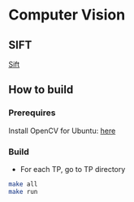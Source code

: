 # Computer Vision

## SIFT

[Sift](http://aishack.in/tutorials/sift-scale-invariant-feature-transform-keypoints/)

## How to build
### Prerequires
Install OpenCV for Ubuntu: [here](https://github.com/jayrambhia/Install-OpenCV)

### Build
- For each TP, go to TP directory

```bash
make all
make run
```
